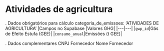 # Atividades de agricultura

. Dados obrigatórios para cálculo
categoria_de_emissoes: ‘ATIVIDADES DE AGRICULTURA’
|Campos no Supabase	|Valores GHG|
|---|---|
|`gwp_id`|Gás de Efeito Estufa (GEE)|
|`consumo_anual`|Emissões (t GEE)|

. Dados complementares
CNPJ Fornecedor
Nome Fornecedor

